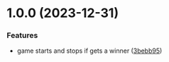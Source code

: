 # 1.0.0 (2023-12-31)


### Features

* game starts and stops if gets a winner ([3bebb95](https://github.com/vhenriqueortolan/tictactoe-reactjs/commit/3bebb95f20babc35781f8e1afed8cb2f23641dbd))
